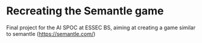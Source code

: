 # Recreating the Semantle game 

Final project for the AI SPOC at ESSEC BS, aiming at creating a game similar to semantle (https://semantle.com/)
